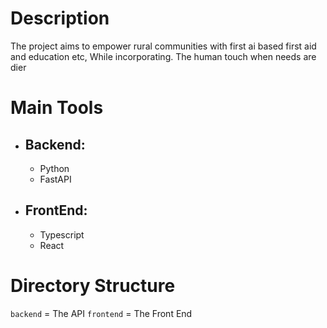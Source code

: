 # Description
The project aims to empower rural communities with first ai based first aid and education etc, While incorporating. The human touch when needs are dier

# Main Tools
- ## Backend:
    - Python
    - FastAPI
- ## FrontEnd:
    - Typescript
    - React

# Directory Structure
`backend` = The API
`frontend` = The Front End